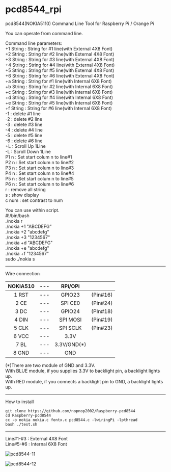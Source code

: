 # pcd8544_rpi
pcd8544(NOKIA5110) Command Line Tool for Raspberry Pi / Orange Pi

You can operate from command line.  

Command line parameters:  
+1 String : String for #1 line(with External 4X8 Font)  
+2 String : String for #2 line(with External 4X8 Font)  
+3 String : String for #3 line(with External 4X8 Font)  
+4 String : String for #4 line(with External 4X8 Font)  
+5 String : String for #5 line(with External 4X8 Font)  
+6 String : String for #6 line(with External 4X8 Font)  
+a String : String for #1 line(with Internal 6X8 Font)  
+b String : String for #2 line(with Internal 6X8 Font)  
+c String : String for #3 line(with Internal 6X8 Font)  
+d String : String for #4 line(with Internal 6X8 Font)  
+e String : String for #5 line(with Internal 6X8 Font)  
+f String : String for #6 line(with Internal 6X8 Font)  
-1 : delete #1 line  
-2 : delete #2 line  
-3 : delete #3 line  
-4 : delete #4 line  
-5 : delete #5 line  
-6 : delete #6 line  
+L   : Scroll Up 1Line  
-L   : Scroll Down 1Line  
P1 n : Set start colum n to line#1  
P2 n : Set start colum n to line#2  
P3 n : Set start colum n to line#3  
P4 n : Set start colum n to line#4  
P5 n : Set start colum n to line#5  
P6 n : Set start colum n to line#6  
r  : remove all string  
s  : show display  
c num : set contrast to num   

You can use within script.  
#!/bin/bash  
./nokia r  
./nokia +1 "ABCDEFG"  
./nokia +2 "abcdefg"  
./nokia +3 "1234567"  
./nokia +d "ABCDEFG"  
./nokia +e "abcdefg"  
./nokia +f "1234567"  
sudo ./nokia s  

---

Wire connection

|NOKIA510|---|RPi/OPi||
|:-:|:-:|:-:|:-:|
|1 RST|---|GPIO23|(Pin#16)|
|2 CE|---|SPI CE0|(Pin#24)|
|3 DC|---|GPIO24|(PIn#18)|
|4 DIN|---|SPI MOSI|(Pin#19)|
|5 CLK|---|SPI SCLK|(Pin#23)|
|6 VCC|---|3.3V||
|7 BL|---|3.3V/GND(*)||
|8 GND|---|GND||

(*)There are two module of GND and 3.3V.  
With BLUE module, if you supplies 3.3V to backlight pin, a backlight lights up.   
With RED module, if you connects a backlight pin to GND, a backlight lights up.   

---

How to install  

```
git clone https://github.com/nopnop2002/Raspberry-pcd8544   
cd Raspberry-pcd8544  
cc -o nokia nokia.c fontx.c pcd8544.c -lwiringPi -lpthread   
bash ./test.sh  
```

---
Line#1-#3 : External 4X8 Font   
Line#5-#6 : Internal 6X8 Font   

![pcd8544-11](https://cloud.githubusercontent.com/assets/6020549/25205698/ee9c2584-259e-11e7-9205-8c5fa0f88c0f.JPG)

![pcd8544-12](https://cloud.githubusercontent.com/assets/6020549/25205703/f1b3f3e6-259e-11e7-8367-b39dec00e196.JPG)

